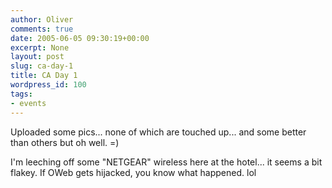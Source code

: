 ```yaml
---
author: Oliver
comments: true
date: 2005-06-05 09:30:19+00:00
excerpt: None
layout: post
slug: ca-day-1
title: CA Day 1
wordpress_id: 100
tags:
- events
---
```


Uploaded some pics... none of which are touched up... and some better than others but oh well. =)

I'm leeching off some "NETGEAR" wireless here at the hotel... it seems a bit flakey.  If OWeb gets hijacked, you know what happened. lol